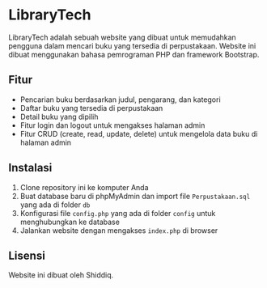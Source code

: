 # LibraryTech

LibraryTech adalah sebuah website yang dibuat untuk memudahkan pengguna dalam mencari buku yang tersedia di perpustakaan. Website ini dibuat menggunakan bahasa pemrograman PHP dan framework Bootstrap.

## Fitur

* Pencarian buku berdasarkan judul, pengarang, dan kategori
* Daftar buku yang tersedia di perpustakaan
* Detail buku yang dipilih
* Fitur login dan logout untuk mengakses halaman admin
* Fitur CRUD (create, read, update, delete) untuk mengelola data buku di halaman admin

## Instalasi

1. Clone repository ini ke komputer Anda
2. Buat database baru di phpMyAdmin dan import file `Perpustakaan.sql` yang ada di folder `db`
3. Konfigurasi file `config.php` yang ada di folder `config` untuk menghubungkan ke database
4. Jalankan website dengan mengakses `index.php` di browser


## Lisensi

Website ini dibuat oleh Shiddiq. 
